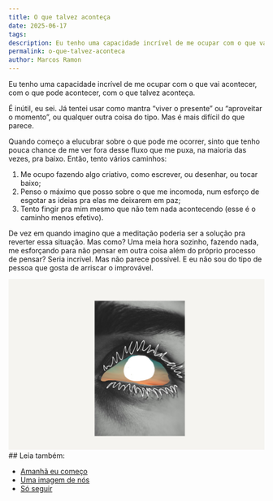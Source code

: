 ```yaml
---
title: O que talvez aconteça
date: 2025-06-17
tags: 
description: Eu tenho uma capacidade incrível de me ocupar com o que vai acontecer, com o que pode acontecer, com o que talvez aconteça.
permalink: o-que-talvez-aconteca
author: Marcos Ramon
---
```


Eu tenho uma capacidade incrível de me ocupar com o que vai acontecer, com o que pode acontecer, com o que talvez aconteça.

É inútil, eu sei. Já tentei usar como mantra “viver o presente” ou “aproveitar o momento”, ou qualquer outra coisa do tipo. Mas é mais difícil do que parece.

Quando começo a elucubrar sobre o que pode me ocorrer, sinto que tenho pouca chance de me ver fora desse fluxo que me puxa, na maioria das vezes, pra baixo. Então, tento vários caminhos:

1. Me ocupo fazendo algo criativo, como escrever, ou desenhar, ou tocar baixo;
2. Penso o máximo que posso sobre o que me incomoda, num esforço de esgotar as ideias pra elas me deixarem em paz;
3. Tento fingir pra mim mesmo que não tem nada acontecendo (esse é o caminho menos efetivo).

De vez em quando imagino que a meditação poderia ser a solução pra reverter essa situação. Mas como? Uma meia hora sozinho, fazendo nada, me esforçando para não pensar em outra coisa além do próprio processo de pensar? Seria incrível. Mas não parece possível. E eu não sou do tipo de pessoa que gosta de arriscar o improvável.

<img src="assets/img/colagem-paper1.png">

<div class="leia-tambem" markdown="1">
## Leia também:

- <a href="/amanha-eu-comeco">Amanhã eu começo</a>
- <a href="/uma-imagem-de-nos">Uma imagem de nós</a>
- <a href="/so-seguir">Só seguir</a>
</div>
